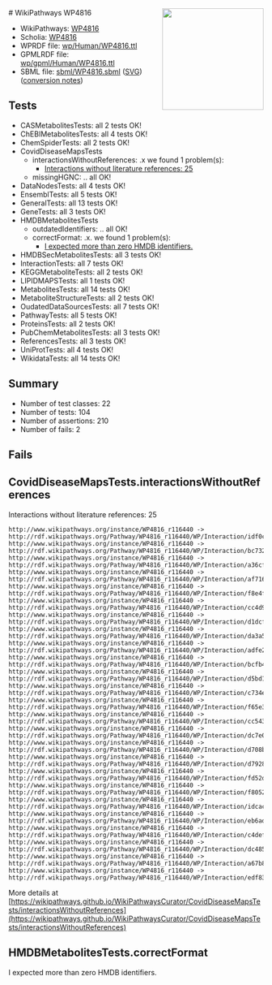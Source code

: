 <img style="float: right; width: 200px" src="../logo.png" />
# WikiPathways WP4816

* WikiPathways: [WP4816](https://identifiers.org/wikipathways:WP4816)
* Scholia: [WP4816](https://scholia.toolforge.org/wikipathways/WP4816)
* WPRDF file: [wp/Human/WP4816.ttl](../wp/Human/WP4816.ttl)
* GPMLRDF file: [wp/gpml/Human/WP4816.ttl](../wp/gpml/Human/WP4816.ttl)
* SBML file: [sbml/WP4816.sbml](../sbml/WP4816.sbml) ([SVG](../sbml/WP4816.svg)) ([conversion notes](../sbml/WP4816.txt))

## Tests
* CASMetabolitesTests: all 2 tests OK!
* ChEBIMetabolitesTests: all 4 tests OK!
* ChemSpiderTests: all 2 tests OK!
* CovidDiseaseMapsTests
    * interactionsWithoutReferences: .x we found 1 problem(s):
        * [Interactions without literature references: 25](#9701cd05)
    * missingHGNC: .. all OK!
* DataNodesTests: all 4 tests OK!
* EnsemblTests: all 5 tests OK!
* GeneralTests: all 13 tests OK!
* GeneTests: all 3 tests OK!
* HMDBMetabolitesTests
    * outdatedIdentifiers: .. all OK!
    * correctFormat: .x. we found 1 problem(s):
        * [I expected more than zero HMDB identifiers.](#ad154c1e)
* HMDBSecMetabolitesTests: all 3 tests OK!
* InteractionTests: all 7 tests OK!
* KEGGMetaboliteTests: all 2 tests OK!
* LIPIDMAPSTests: all 1 tests OK!
* MetabolitesTests: all 14 tests OK!
* MetaboliteStructureTests: all 2 tests OK!
* OudatedDataSourcesTests: all 7 tests OK!
* PathwayTests: all 5 tests OK!
* ProteinsTests: all 2 tests OK!
* PubChemMetabolitesTests: all 3 tests OK!
* ReferencesTests: all 3 tests OK!
* UniProtTests: all 4 tests OK!
* WikidataTests: all 14 tests OK!


## Summary

* Number of test classes: 22
* Number of tests: 104
* Number of assertions: 210
* Number of fails: 2

## Fails

<a name="9701cd05" />

## CovidDiseaseMapsTests.interactionsWithoutReferences

Interactions without literature references: 25
```
http://www.wikipathways.org/instance/WP4816_r116440 -> http://rdf.wikipathways.org/Pathway/WP4816_r116440/WP/Interaction/idf0cd1ce6
http://www.wikipathways.org/instance/WP4816_r116440 -> http://rdf.wikipathways.org/Pathway/WP4816_r116440/WP/Interaction/bc732
http://www.wikipathways.org/instance/WP4816_r116440 -> http://rdf.wikipathways.org/Pathway/WP4816_r116440/WP/Interaction/a36cf
http://www.wikipathways.org/instance/WP4816_r116440 -> http://rdf.wikipathways.org/Pathway/WP4816_r116440/WP/Interaction/af716
http://www.wikipathways.org/instance/WP4816_r116440 -> http://rdf.wikipathways.org/Pathway/WP4816_r116440/WP/Interaction/f8e4f
http://www.wikipathways.org/instance/WP4816_r116440 -> http://rdf.wikipathways.org/Pathway/WP4816_r116440/WP/Interaction/cc4d9
http://www.wikipathways.org/instance/WP4816_r116440 -> http://rdf.wikipathways.org/Pathway/WP4816_r116440/WP/Interaction/d1dcf
http://www.wikipathways.org/instance/WP4816_r116440 -> http://rdf.wikipathways.org/Pathway/WP4816_r116440/WP/Interaction/da3a5
http://www.wikipathways.org/instance/WP4816_r116440 -> http://rdf.wikipathways.org/Pathway/WP4816_r116440/WP/Interaction/adfe2
http://www.wikipathways.org/instance/WP4816_r116440 -> http://rdf.wikipathways.org/Pathway/WP4816_r116440/WP/Interaction/bcfb4
http://www.wikipathways.org/instance/WP4816_r116440 -> http://rdf.wikipathways.org/Pathway/WP4816_r116440/WP/Interaction/d5bd1
http://www.wikipathways.org/instance/WP4816_r116440 -> http://rdf.wikipathways.org/Pathway/WP4816_r116440/WP/Interaction/c734e
http://www.wikipathways.org/instance/WP4816_r116440 -> http://rdf.wikipathways.org/Pathway/WP4816_r116440/WP/Interaction/f65e3
http://www.wikipathways.org/instance/WP4816_r116440 -> http://rdf.wikipathways.org/Pathway/WP4816_r116440/WP/Interaction/cc543
http://www.wikipathways.org/instance/WP4816_r116440 -> http://rdf.wikipathways.org/Pathway/WP4816_r116440/WP/Interaction/dc7e0
http://www.wikipathways.org/instance/WP4816_r116440 -> http://rdf.wikipathways.org/Pathway/WP4816_r116440/WP/Interaction/d708b
http://www.wikipathways.org/instance/WP4816_r116440 -> http://rdf.wikipathways.org/Pathway/WP4816_r116440/WP/Interaction/d7928
http://www.wikipathways.org/instance/WP4816_r116440 -> http://rdf.wikipathways.org/Pathway/WP4816_r116440/WP/Interaction/fd52d
http://www.wikipathways.org/instance/WP4816_r116440 -> http://rdf.wikipathways.org/Pathway/WP4816_r116440/WP/Interaction/f8052
http://www.wikipathways.org/instance/WP4816_r116440 -> http://rdf.wikipathways.org/Pathway/WP4816_r116440/WP/Interaction/idcac5aab1
http://www.wikipathways.org/instance/WP4816_r116440 -> http://rdf.wikipathways.org/Pathway/WP4816_r116440/WP/Interaction/eb6ad
http://www.wikipathways.org/instance/WP4816_r116440 -> http://rdf.wikipathways.org/Pathway/WP4816_r116440/WP/Interaction/c4def
http://www.wikipathways.org/instance/WP4816_r116440 -> http://rdf.wikipathways.org/Pathway/WP4816_r116440/WP/Interaction/dc485
http://www.wikipathways.org/instance/WP4816_r116440 -> http://rdf.wikipathways.org/Pathway/WP4816_r116440/WP/Interaction/a67b8
http://www.wikipathways.org/instance/WP4816_r116440 -> http://rdf.wikipathways.org/Pathway/WP4816_r116440/WP/Interaction/edf83
```

More details at [https://wikipathways.github.io/WikiPathwaysCurator/CovidDiseaseMapsTests/interactionsWithoutReferences](https://wikipathways.github.io/WikiPathwaysCurator/CovidDiseaseMapsTests/interactionsWithoutReferences)

<a name="ad154c1e" />

## HMDBMetabolitesTests.correctFormat

I expected more than zero HMDB identifiers.

